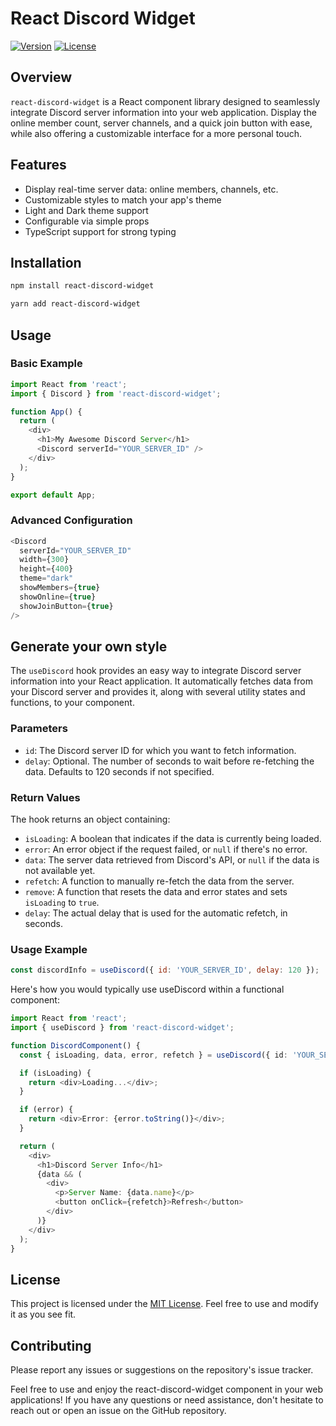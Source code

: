 # React Discord Widget

[![Version](https://img.shields.io/badge/version-1.0.7-brightgreen.svg)](https://github.com/SnowRunescape/react-discord-widget)
[![License](https://img.shields.io/badge/license-MIT-blue.svg)](https://github.com/SnowRunescape/react-discord-widget/blob/main/LICENSE)

## Overview

`react-discord-widget` is a React component library designed to seamlessly integrate Discord server information into your web application. Display the online member count, server channels, and a quick join button with ease, while also offering a customizable interface for a more personal touch.

## Features

- Display real-time server data: online members, channels, etc.
- Customizable styles to match your app's theme
- Light and Dark theme support
- Configurable via simple props
- TypeScript support for strong typing

## Installation

```bash
npm install react-discord-widget
```
```bash
yarn add react-discord-widget
```

## Usage
### Basic Example
```typescript
import React from 'react';
import { Discord } from 'react-discord-widget';

function App() {
  return (
    <div>
      <h1>My Awesome Discord Server</h1>
      <Discord serverId="YOUR_SERVER_ID" />
    </div>
  );
}

export default App;
```

### Advanced Configuration
```typescript
<Discord
  serverId="YOUR_SERVER_ID"
  width={300}
  height={400}
  theme="dark"
  showMembers={true}
  showOnline={true}
  showJoinButton={true}
/>
```
## Generate your own style

The `useDiscord` hook provides an easy way to integrate Discord server information into your React application. It automatically fetches data from your Discord server and provides it, along with several utility states and functions, to your component.

### Parameters

- `id`: The Discord server ID for which you want to fetch information.
- `delay`: Optional. The number of seconds to wait before re-fetching the data. Defaults to 120 seconds if not specified.

### Return Values

The hook returns an object containing:

- `isLoading`: A boolean that indicates if the data is currently being loaded.
- `error`: An error object if the request failed, or `null` if there's no error.
- `data`: The server data retrieved from Discord's API, or `null` if the data is not available yet.
- `refetch`: A function to manually re-fetch the data from the server.
- `remove`: A function that resets the data and error states and sets `isLoading` to `true`.
- `delay`: The actual delay that is used for the automatic refetch, in seconds.

### Usage Example

```jsx
const discordInfo = useDiscord({ id: 'YOUR_SERVER_ID', delay: 120 });
```

Here's how you would typically use useDiscord within a functional component:
```typescript
import React from 'react';
import { useDiscord } from 'react-discord-widget';

function DiscordComponent() {
  const { isLoading, data, error, refetch } = useDiscord({ id: 'YOUR_SERVER_ID' });

  if (isLoading) {
    return <div>Loading...</div>;
  }

  if (error) {
    return <div>Error: {error.toString()}</div>;
  }

  return (
    <div>
      <h1>Discord Server Info</h1>
      {data && (
        <div>
          <p>Server Name: {data.name}</p>
          <button onClick={refetch}>Refresh</button>
        </div>
      )}
    </div>
  );
}
```

## License
This project is licensed under the [MIT License](https://github.com/SnowRunescape/react-discord-widget/blob/main/LICENSE). Feel free to use and modify it as you see fit.

## Contributing
Please report any issues or suggestions on the repository's issue tracker.

Feel free to use and enjoy the react-discord-widget component in your web applications! If you have any questions or need assistance, don't hesitate to reach out or open an issue on the GitHub repository.
